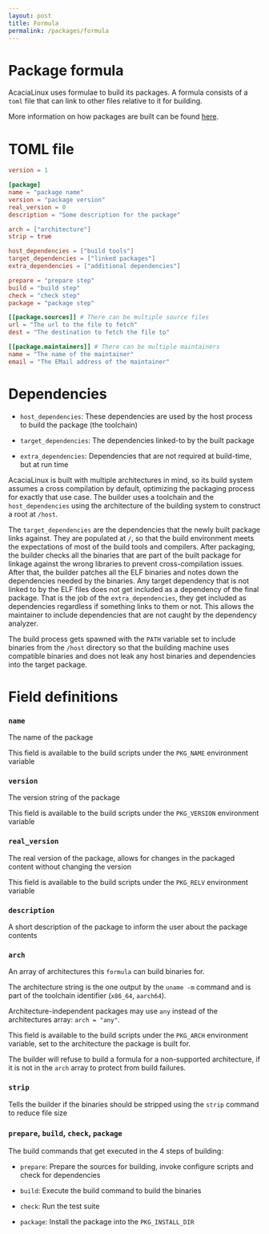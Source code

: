 ```yaml
---
layout: post
title: Formula
permalink: /packages/formula
---
```


# Package formula

AcaciaLinux uses formulae to build its packages. A formula consists of a `toml` file that can link to other files relative to it for building.

More information on how packages are built can be found [here](/packages/building).

# TOML file

```toml
version = 1

[package]
name = "package name"
version = "package version"
real_version = 0
description = "Some description for the package"

arch = ["architecture"]
strip = true

host_dependencies = ["build tools"]
target_dependencies = ["linked packages"]
extra_dependencies = ["additional dependencies"]

prepare = "prepare step"
build = "build step"
check = "check step"
package = "package step"

[[package.sources]] # There can be multiple source files
url = "The url to the file to fetch"
dest = "The destination to fetch the file to"

[[package.maintainers]] # There can be multiple maintainers
name = "The name of the maintainer"
email = "The EMail address of the maintainer"
```

# Dependencies <a id="dependencies"></a>

- `host_dependencies`: These dependencies are used by the host process to build the package (the toolchain)

- `target_dependencies`: The dependencies linked-to by the built package

- `extra_dependencies`: Dependencies that are not required at build-time, but at run time

AcaciaLinux is built with multiple architectures in mind, so its build system assumes a cross compilation by default, optimizing the packaging process for exactly that use case. The builder uses a toolchain and the `host_dependencies` using the architecture of the building system to construct a root at `/host`.

The `target_dependencies` are the dependencies that the newly built package links against. They are populated at `/`, so that the build environment meets the expectations of most of the build tools and compilers. After packaging, the builder checks all the binaries that are part of the built package for linkage against the wrong libraries to prevent cross-compilation issues. After that, the builder patches all the ELF binaries and notes down the dependencies needed by the binaries. Any target dependency that is not linked to by the ELF files does not get included as a dependency of the final package. That is the job of the `extra_dependencies`, they get included as dependencies regardless if something links to them or not. This allows the maintainer to include dependencies that are not caught by the dependency analyzer.

The build process gets spawned with the `PATH` variable set to include binaries from the `/host` directory so that the building machine uses compatible binaries and does not leak any host binaries and dependencies into the target package.

# Field definitions

### `name`

The name of the package

This field is available to the build scripts under the `PKG_NAME` environment variable

### `version`

The version string of the package

This field is available to the build scripts under the `PKG_VERSION` environment variable

### `real_version`

The real version of the package, allows for changes in the packaged content without changing the version

This field is available to the build scripts under the `PKG_RELV` environment variable

### `description`

A short description of the package to inform the user about the package contents

### `arch`

An array of architectures this `formula` can build binaries for.

The architecture string is the one output by the `uname -m` command and is part of the toolchain identifier (`x86_64`, `aarch64`).

Architecture-independent packages may use `any` instead of the architectures array: `arch = "any"`.

This field is available to the build scripts under the `PKG_ARCH` environment variable, set to the architecture the package is built for.

The builder will refuse to build a formula for a non-supported architecture, if it is not in the `arch` array to protect from build failures.

### `strip`

Tells the builder if the binaries should be stripped using the `strip` command to reduce file size

### `prepare`, `build`, `check`, `package`

The build commands that get executed in the 4 steps of building:

- `prepare`: Prepare the sources for building, invoke configure scripts and check for dependencies

- `build`: Execute the build command to build the binaries

- `check`: Run the test suite

- `package`: Install the package into the `PKG_INSTALL_DIR`
